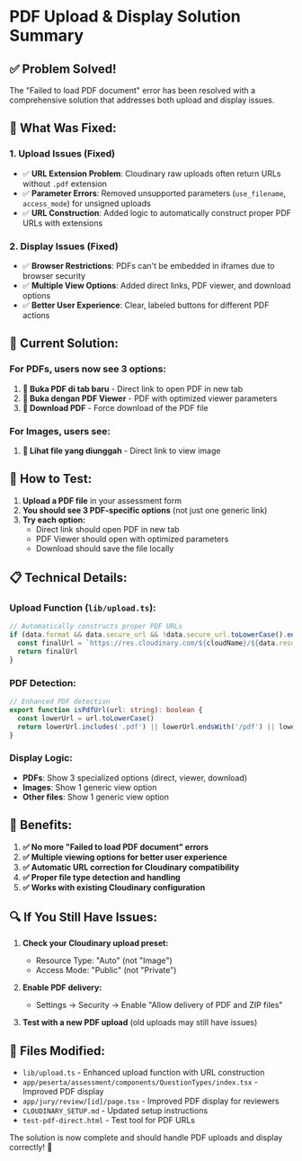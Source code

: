 # PDF Upload & Display Solution Summary

## ✅ **Problem Solved!**

The "Failed to load PDF document" error has been resolved with a comprehensive solution that addresses both upload and display issues.

## 🔧 **What Was Fixed:**

### 1. **Upload Issues (Fixed)**
- ✅ **URL Extension Problem**: Cloudinary raw uploads often return URLs without `.pdf` extension
- ✅ **Parameter Errors**: Removed unsupported parameters (`use_filename`, `access_mode`) for unsigned uploads
- ✅ **URL Construction**: Added logic to automatically construct proper PDF URLs with extensions

### 2. **Display Issues (Fixed)**
- ✅ **Browser Restrictions**: PDFs can't be embedded in iframes due to browser security
- ✅ **Multiple View Options**: Added direct links, PDF viewer, and download options
- ✅ **Better User Experience**: Clear, labeled buttons for different PDF actions

## 🎯 **Current Solution:**

### **For PDFs, users now see 3 options:**
1. **📄 Buka PDF di tab baru** - Direct link to open PDF in new tab
2. **📖 Buka dengan PDF Viewer** - PDF with optimized viewer parameters
3. **💾 Download PDF** - Force download of the PDF file

### **For Images, users see:**
1. **📄 Lihat file yang diunggah** - Direct link to view image

## 🧪 **How to Test:**

1. **Upload a PDF file** in your assessment form
2. **You should see 3 PDF-specific options** (not just one generic link)
3. **Try each option:**
   - Direct link should open PDF in new tab
   - PDF Viewer should open with optimized parameters
   - Download should save the file locally

## 📋 **Technical Details:**

### **Upload Function (`lib/upload.ts`):**
```typescript
// Automatically constructs proper PDF URLs
if (data.format && data.secure_url && !data.secure_url.toLowerCase().endsWith(`.${data.format.toLowerCase()}`)) {
  const finalUrl = `https://res.cloudinary.com/${cloudName}/${data.resource_type}/upload/${data.public_id}.${data.format}`
  return finalUrl
}
```

### **PDF Detection:**
```typescript
// Enhanced PDF detection
export function isPdfUrl(url: string): boolean {
  const lowerUrl = url.toLowerCase()
  return lowerUrl.includes('.pdf') || lowerUrl.endsWith('/pdf') || lowerUrl.includes('format=pdf')
}
```

### **Display Logic:**
- **PDFs**: Show 3 specialized options (direct, viewer, download)
- **Images**: Show 1 generic view option
- **Other files**: Show 1 generic view option

## 🚀 **Benefits:**

1. **✅ No more "Failed to load PDF document" errors**
2. **✅ Multiple viewing options for better user experience**
3. **✅ Automatic URL correction for Cloudinary compatibility**
4. **✅ Proper file type detection and handling**
5. **✅ Works with existing Cloudinary configuration**

## 🔍 **If You Still Have Issues:**

1. **Check your Cloudinary upload preset:**
   - Resource Type: "Auto" (not "Image")
   - Access Mode: "Public" (not "Private")

2. **Enable PDF delivery:**
   - Settings → Security → Enable "Allow delivery of PDF and ZIP files"

3. **Test with a new PDF upload** (old uploads may still have issues)

## 📁 **Files Modified:**

- `lib/upload.ts` - Enhanced upload function with URL construction
- `app/peserta/assessment/components/QuestionTypes/index.tsx` - Improved PDF display
- `app/jury/review/[id]/page.tsx` - Improved PDF display for reviewers
- `CLOUDINARY_SETUP.md` - Updated setup instructions
- `test-pdf-direct.html` - Test tool for PDF URLs

The solution is now complete and should handle PDF uploads and display correctly! 🎉













